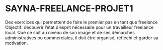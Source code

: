 # SAYNA-FREELANCE-PROJET1
Des exercices qui permettent de faire le premier pas en tant que freelance
Objectif: découvrir l’état d’esprit nécessaire
pour un travailleur freelance local. Que ce soit au niveau de son image et de ses
démarches administratives ou commerciales, il doit être organisé, réfléchi et garder sa
motivation.
